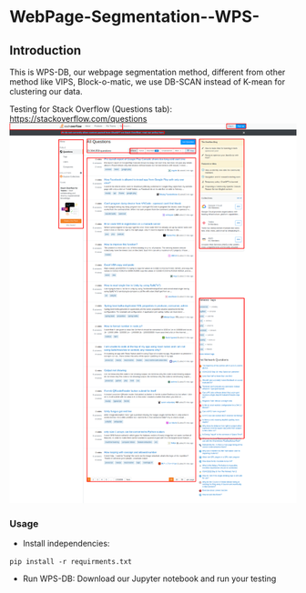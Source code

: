 # WebPage-Segmentation--WPS-

## Introduction
This is WPS-DB, our webpage segmentation method, different from other method like VIPS, Block-o-matic, we use DB-SCAN instead of K-mean for clustering our data.

Testing for Stack Overflow (Questions tab): https://stackoverflow.com/questions
![](https://github.com/lqtri/WebPage-Segmentation--WPS-/blob/main/images/stackoverflow.png?raw=true)

### Usage
- Install independencies: 

`pip install -r requirments.txt`

- Run WPS-DB: Download our Jupyter notebook and run your testing
